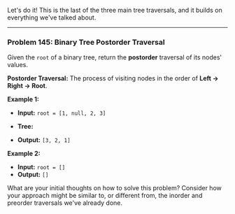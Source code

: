 Let's do it! This is the last of the three main tree traversals, and it builds on everything we've talked about.

***

### **Problem 145: Binary Tree Postorder Traversal**

Given the `root` of a binary tree, return the **postorder** traversal of its nodes' values.

**Postorder Traversal:** The process of visiting nodes in the order of **Left -> Right -> Root**.

**Example 1:**
* **Input:** `root = [1, null, 2, 3]`
* **Tree:**
  
* **Output:** `[3, 2, 1]`

**Example 2:**
* **Input:** `root = []`
* **Output:** `[]`

What are your initial thoughts on how to solve this problem? Consider how your approach might be similar to, or different from, the inorder and preorder traversals we've already done.